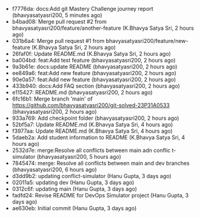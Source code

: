 
- f7776da: docs:Add git Mastery Challenge journey report (bhavyasatyasri200, 5 minutes ago)
- b4bad08: Merge pull request #2 from bhavyasatyasri200/feature/another-feature (K.Bhavya Satya Sri, 2 hours ago)
- 031b6a4: Merge pull request #1 from bhavyasatyasri200/feature/new-feature (K.Bhavya Satya Sri, 2 hours ago)
- 26faf0f: Update README.md (K.Bhavya Satya Sri, 2 hours ago)
- ba004bd: feat:Add test feature (bhavyasatyasri200, 2 hours ago)
- 9a3b61e: docs:update README (bhavyasatyasri200, 2 hours ago)
- ee849a6: feat:Add new feature (bhavyasatyasri200, 2 hours ago)
- 90e0a57: feat:Add new feature (bhavyasatyasri200, 2 hours ago)
- 433b940: docs:Add FAQ section (bhavyasatyasri200, 2 hours ago)
- e115427: README.md (bhavyasatyasri200, 2 hours ago)
- 6fc16b1: Merge branch 'main' of https://github.com/bhavyasatyasri200/git-solved-23P31A0533 (bhavyasatyasri200, 2 hours ago)
- 933a769: Add checkpoint folder (bhavyasatyasri200, 2 hours ago)
- 52bf5a7: Update README.md (K.Bhavya Satya Sri, 4 hours ago)
- f3977aa: Update README.md (K.Bhavya Satya Sri, 4 hours ago)
- 5daeb2a: Add student information to README (K.Bhavya Satya Sri, 4 hours ago)
- 2532d7e: merge:Resolve all conflicts between main adn conflic t-simulator (bhavyasatyasri200, 5 hours ago)
- 7845474: merge: Resolve all conflicts between main and dev branches (bhavyasatyasri200, 6 hours ago)
- d3dd9b2: updating conflict-simulator (Hanu Gupta, 3 days ago)
- 02011a5: updating dev (Hanu Gupta, 3 days ago)
- 0312c6f: updating main (Hanu Gupta, 3 days ago)
- fadfd24: Revise README for DevOps Simulator project (Hanu Gupta, 3 days ago)
- ae630eb: Initial commit (Hanu Gupta, 3 days ago)
